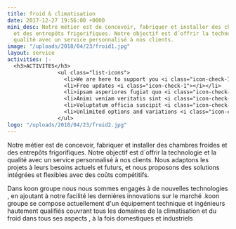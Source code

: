 ```yaml
---
title: froid & climatisation
date: 2017-12-27 19:56:00 +0000
mini_desc: Notre métier est de concevoir, fabriquer et installer des chambres froides
  et des entrepôts frigorifiques. Notre objectif est d´offrir la technologie et la
  qualité avec un service personnalisé à nos clients.
image: "/uploads/2018/04/23/froid1.jpg"
layout: service
activities: |-
  <h3>ACTIVITES</h3>
                <ul class="list-icons">
                  <li>We are here to support you <i class="icon-check-1"></i></li>
                  <li>Free updates <i class="icon-check-1"></i></li>
                  <li>ipsam asperiores fugiat quo <i class="icon-check-1"></i></li>
                  <li>Animi veniam veritatis sint <i class="icon-check-1"></i></li>
                  <li>Voluptatum officia suscipit <i class="icon-check-1"></i></li>
                  <li>Unlimited options and variations <i class="icon-check-1"></i></li>
                </ul>
logo: "/uploads/2018/04/23/froid2.jpg"
---
```


Notre métier est de concevoir, fabriquer et installer des chambres froides et des entrepôts frigorifiques. Notre objectif est d´offrir la technologie et la qualité avec un service personnalisé à nos clients. Nous adaptons les projets à leurs besoins actuels et futurs, et nous proposons des solutions intégrées et flexibles avec des coûts compétitifs.

Dans koon groupe nous nous sommes engagés à de nouvelles technologies , en ajoutant à notre facilité les dernières innovations sur le marché .koon groupe se compose actuellement d'un équipement technique et ingénieurs hautement qualifiés couvrant tous les domaines de la climatisation et du froid dans tous ses aspects , à la fois domestiques et industriels 